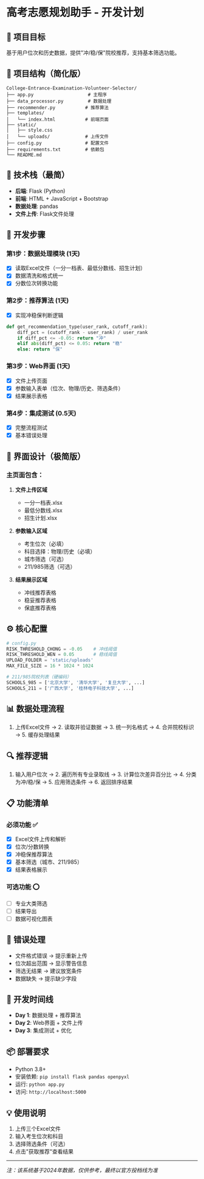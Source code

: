 # 高考志愿规划助手 - 开发计划

## 🎯 项目目标
基于用户位次和历史数据，提供"冲/稳/保"院校推荐，支持基本筛选功能。

## 📁 项目结构（简化版）
```
College-Entrance-Examination-Volunteer-Selector/
├── app.py                    # 主程序
├── data_processor.py         # 数据处理
├── recommender.py           # 推荐算法  
├── templates/
│   └── index.html           # 前端页面
├── static/
│   ├── style.css
│   └── uploads/             # 上传文件
├── config.py                # 配置文件
├── requirements.txt         # 依赖包
└── README.md
```

## 🔧 技术栈（最简）
- **后端**: Flask (Python)
- **前端**: HTML + JavaScript + Bootstrap
- **数据处理**: pandas
- **文件上传**: Flask文件处理

## 📝 开发步骤

### 第1步：数据处理模块 (1天)
- [x] 读取Excel文件（一分一档表、最低分数线、招生计划）
- [x] 数据清洗和格式统一
- [x] 分数位次转换功能

### 第2步：推荐算法 (1天)
- [x] 实现冲稳保判断逻辑
```python
def get_recommendation_type(user_rank, cutoff_rank):
    diff_pct = (cutoff_rank - user_rank) / user_rank
    if diff_pct <= -0.05: return "冲"
    elif abs(diff_pct) <= 0.05: return "稳"
    else: return "保"
```

### 第3步：Web界面 (1天)
- [x] 文件上传页面
- [x] 参数输入表单（位次、物理/历史、筛选条件）
- [x] 结果展示表格

### 第4步：集成测试 (0.5天)
- [x] 完整流程测试
- [x] 基本错误处理

## 🎨 界面设计（极简版）

### 主页面包含：
1. **文件上传区域**
   - 一分一档表.xlsx
   - 最低分数线.xlsx  
   - 招生计划.xlsx

2. **参数输入区域**
   - 考生位次（必填）
   - 科目选择：物理/历史（必填）
   - 城市筛选（可选）
   - 211/985筛选（可选）

3. **结果展示区域**
   - 冲线推荐表格
   - 稳妥推荐表格
   - 保底推荐表格

## ⚙️ 核心配置
```python
# config.py
RISK_THRESHOLD_CHONG = -0.05    # 冲线阈值
RISK_THRESHOLD_WEN = 0.05       # 稳线阈值
UPLOAD_FOLDER = 'static/uploads'
MAX_FILE_SIZE = 16 * 1024 * 1024

# 211/985院校列表（硬编码）
SCHOOLS_985 = ['北京大学', '清华大学', '复旦大学', ...]
SCHOOLS_211 = ['广西大学', '桂林电子科技大学', ...]
```

## 📊 数据处理流程
1. 上传Excel文件 → 2. 读取并验证数据 → 3. 统一列名格式 → 4. 合并院校标识 → 5. 缓存处理结果

## 🔍 推荐逻辑
1. 输入用户位次 → 2. 遍历所有专业录取线 → 3. 计算位次差异百分比 → 4. 分类为冲/稳/保 → 5. 应用筛选条件 → 6. 返回排序结果

## 📋 功能清单

### 必须功能 ✅
- [x] Excel文件上传和解析
- [x] 位次/分数转换
- [x] 冲稳保推荐算法
- [x] 基本筛选（城市、211/985）
- [x] 结果表格展示

### 可选功能 ⭕
- [ ] 专业大类筛选
- [ ] 结果导出
- [ ] 数据可视化图表

## 🚨 错误处理
- 文件格式错误 → 提示重新上传
- 位次超出范围 → 显示警告信息
- 筛选无结果 → 建议放宽条件
- 数据缺失 → 提示缺少字段

## 🎯 开发时间线
- **Day 1**: 数据处理 + 推荐算法
- **Day 2**: Web界面 + 文件上传
- **Day 3**: 集成测试 + 优化

## 📦 部署要求
- Python 3.8+
- 安装依赖: `pip install flask pandas openpyxl`
- 运行: `python app.py`
- 访问: `http://localhost:5000`

## 💡 使用说明
1. 上传三个Excel文件
2. 输入考生位次和科目
3. 选择筛选条件（可选）
4. 点击"获取推荐"查看结果

---
*注：该系统基于2024年数据，仅供参考，最终以官方投档线为准* 